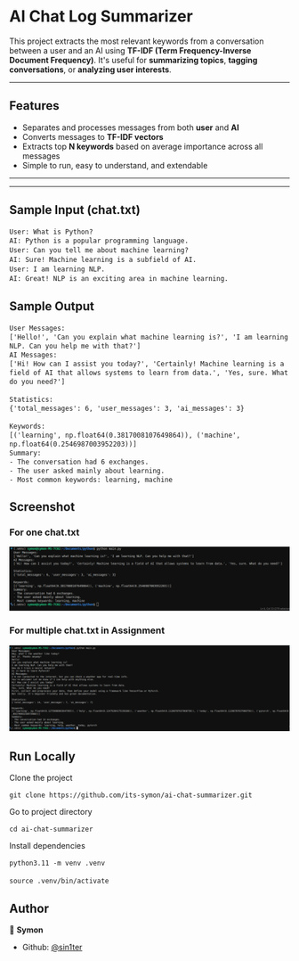 # AI Chat Log Summarizer
This project extracts the most relevant keywords from a conversation between a user and an AI using **TF-IDF (Term Frequency-Inverse Document Frequency)**. It's useful for **summarizing topics**, **tagging conversations**, or **analyzing user interests**.

---

## Features

- Separates and processes messages from both **user** and **AI**
- Converts messages to **TF-IDF vectors**
- Extracts top **N keywords** based on average importance across all messages
- Simple to run, easy to understand, and extendable

---


---

## Sample Input (chat.txt)

```txt
User: What is Python?
AI: Python is a popular programming language.
User: Can you tell me about machine learning?
AI: Sure! Machine learning is a subfield of AI.
User: I am learning NLP.
AI: Great! NLP is an exciting area in machine learning.
```

## Sample Output 
```
User Messages:
['Hello!', 'Can you explain what machine learning is?', 'I am learning NLP. Can you help me with that?']
AI Messages:
['Hi! How can I assist you today?', 'Certainly! Machine learning is a field of AI that allows systems to learn from data.', 'Yes, sure. What do you need?']

Statistics:
{'total_messages': 6, 'user_messages': 3, 'ai_messages': 3}

Keywords:
[('learning', np.float64(0.3817008107649864)), ('machine', np.float64(0.2546987003952203))]
Summary:
- The conversation had 6 exchanges.
- The user asked mainly about learning.
- Most common keywords: learning, machine
```

## Screenshot

### For one chat.txt
![Farmers Market Finder Demo](image.png)

### For multiple chat.txt in Assignment
![Farmers Market Finder Demo](image1.png)


## Run Locally
Clone the project 
```
git clone https://github.com/its-symon/ai-chat-summarizer.git

```
Go to project directory
```
cd ai-chat-summarizer
```

Install dependencies

```
python3.11 -m venv .venv

source .venv/bin/activate
```


## Author

👤 **Symon**

- Github: [@sin1ter](https://github.com/sin1ter)